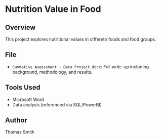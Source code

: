 # Nutrition Value in Food

## Overview
This project explores nutritional values in differetn foods and food groups.

## File
- `Summative Aseessment - Data Project.docx`: Full write-up including background, methodology, and results.

## Tools Used
- Microsoft Word
- Data analysis (referenced via SQL/PowerBI)

## Author
Thomas Smith
